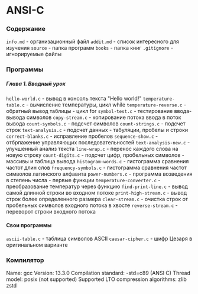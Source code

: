 # ANSI-C
### Содержание
`info.md` - организационный файл
`addit.md` - список интересного для изучения
`source` - папка программ
`books` - папка книг
`.gitignore` - игнорируемые файлы

### Программы
##### Глава 1. Вводный урок
`hello-world.c` - вывод в консоль текста "Hello world!"
`temperature-table.c` - вычисление температуры, цикл while
`temperature-reverse.c` - обратный вывод таблицы - цикл for
`symbol-test.c` - тестирование ввода-вывода символов
`copy-stream.c` - копирование потока ввода в поток вывода
`count-symbols.c` - подсчет символов
`count-strings.c` - подсчет строк
`text-analysis.c` - подсчет данных - табуляции, пробелы и строки
`correct-blanks.c` - исправление пробелов
`sequence-show.c` - отбрпажение управляющих последовательностей
`text-analysis-new.c` - улучшенный анализ текста
`line-wrap.c` - перенос каждого слова на новую строку
`count-digits.c` - подсчет цифр, пробельных символов - массивы и таблица вывода
`histogram-words.c` - гистограмма сравнения частот длин слов
`frequency-symbols.c` - гистограмма сравнения частот символов латинского алфавита 
`power-numbers.c` - программа возведения в степень числа - первые функции
`temperature-converter.c` - преобразование температур через функцию
`find-print-line.c` - вывод самой длинной строки во входном потоке
`print-high-stream.c` - вывод строк более определенного размера
`clear-stream.c` - очистка строк от пробельных символов входного потока в хвосте
`reverse-stream.c` - переворот строки входного потока

#### Свои программы
`ascii-table.c` - таблица символов ASCII
`caesar-cipher.c` - шифр Цезаря в оригинальном варианте

### Компилятор
Name: gcc
Version: 13.3.0
Compilation standard: -std=c89 (ANSI C)
Thread model: posix (not supported)
Supported LTO compression algorithms: zlib zstd